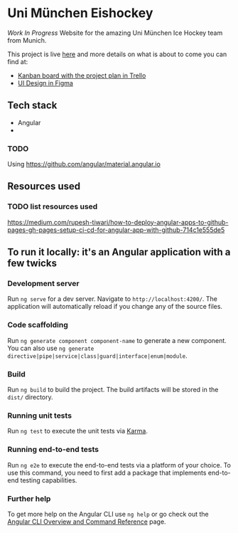 # Uni München Eishockey

_Work In Progress_ Website for the amazing Uni München Ice Hockey team from Munich.

This project is live [here](https://aliceborner.github.io/uni-muenchen-eishockey/) and more details on what is about to come you can find at:

- [Kanban board with the project plan in Trello](https://trello.com/b/PZlPsBDH/uni-m%C3%BCnchen-eishockey)
- [UI Design in Figma](https://www.figma.com/file/smuv8HkG2vr8UdecwlyMuB/Uni-M%C3%BCnchen-Eishockey?node-id=0%3A1)

## Tech stack

- Angular
-

### TODO

Using https://github.com/angular/material.angular.io

## Resources used

### TODO list resources used

https://medium.com/rupesh-tiwari/how-to-deploy-angular-apps-to-github-pages-gh-pages-setup-ci-cd-for-angular-app-with-github-714c1e555de5

## To run it locally: it's an Angular application with a few twicks

### Development server

Run `ng serve` for a dev server. Navigate to `http://localhost:4200/`. The application will automatically reload if you change any of the source files.

### Code scaffolding

Run `ng generate component component-name` to generate a new component. You can also use `ng generate directive|pipe|service|class|guard|interface|enum|module`.

### Build

Run `ng build` to build the project. The build artifacts will be stored in the `dist/` directory.

### Running unit tests

Run `ng test` to execute the unit tests via [Karma](https://karma-runner.github.io).

### Running end-to-end tests

Run `ng e2e` to execute the end-to-end tests via a platform of your choice. To use this command, you need to first add a package that implements end-to-end testing capabilities.

### Further help

To get more help on the Angular CLI use `ng help` or go check out the [Angular CLI Overview and Command Reference](https://angular.io/cli) page.
